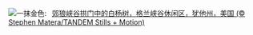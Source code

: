![](https://www.bing.com/th?id=OHR.CoyoteGulch_ZH-CN2869463336_UHD.jpg&w=1000)一抹金色:&nbsp;&ensp;[郊狼峡谷拱门中的白杨树，格兰峡谷休闲区，犹他州，美国 (© Stephen Matera/TANDEM Stills + Motion)](https://www.bing.com/th?id=OHR.CoyoteGulch_ZH-CN2869463336_UHD.jpg)
<br><br/>
